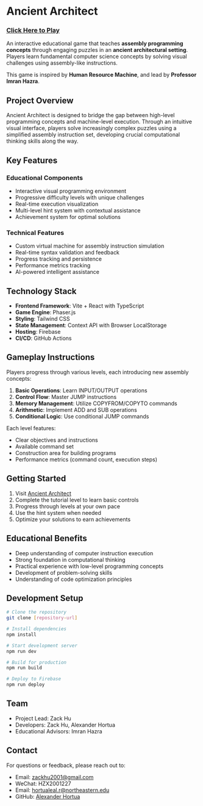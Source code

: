 # Ancient Architect 
### [Click Here to Play](https://ancientarchitect.zackhu.com/)

An interactive educational game that teaches <strong>assembly programming concepts</strong> through engaging puzzles in an <strong>ancient architectural setting</strong>. Players learn fundamental computer science concepts by solving visual challenges using assembly-like instructions.

This game is inspired by <strong>Human Resource Machine</strong>, and lead by <strong>Professor Imran Hazra</strong>.
## Project Overview

Ancient Architect is designed to bridge the gap between high-level programming concepts and machine-level execution. Through an intuitive visual interface, players solve increasingly complex puzzles using a simplified assembly instruction set, developing crucial computational thinking skills along the way.

## Key Features

### Educational Components
- Interactive visual programming environment
- Progressive difficulty levels with unique challenges
- Real-time execution visualization
- Multi-level hint system with contextual assistance
- Achievement system for optimal solutions

### Technical Features
- Custom virtual machine for assembly instruction simulation
- Real-time syntax validation and feedback
- Progress tracking and persistence
- Performance metrics tracking
- AI-powered intelligent assistance

## Technology Stack

- **Frontend Framework**: Vite + React with TypeScript
- **Game Engine**: Phaser.js
- **Styling**: Tailwind CSS
- **State Management**: Context API with Browser LocalStorage
- **Hosting**: Firebase
- **CI/CD**: GitHub Actions

## Gameplay Instructions

Players progress through various levels, each introducing new assembly concepts:

1. **Basic Operations**: Learn INPUT/OUTPUT operations
2. **Control Flow**: Master JUMP instructions
3. **Memory Management**: Utilize COPYFROM/COPYTO commands
4. **Arithmetic**: Implement ADD and SUB operations
5. **Conditional Logic**: Use conditional JUMP commands

Each level features:
- Clear objectives and instructions
- Available command set
- Construction area for building programs
- Performance metrics (command count, execution steps)

## Getting Started

1. Visit [Ancient Architect](https://ancientarchitect.zackhu.com/)
2. Complete the tutorial level to learn basic controls
3. Progress through levels at your own pace
4. Use the hint system when needed
5. Optimize your solutions to earn achievements

## Educational Benefits

- Deep understanding of computer instruction execution
- Strong foundation in computational thinking
- Practical experience with low-level programming concepts
- Development of problem-solving skills
- Understanding of code optimization principles

## Development Setup

```bash
# Clone the repository
git clone [repository-url]

# Install dependencies
npm install

# Start development server
npm run dev

# Build for production
npm run build

# Deploy to Firebase
npm run deploy
```

## Team

- Project Lead: Zack Hu
- Developers: Zack Hu, Alexander Hortua
- Educational Advisors: Imran Hazra

## Contact

For questions or feedback, please reach out to:
- Email: zackhu2001@gmail.com
- WeChat: HZX2001227
- Email: hortualeal.r@northeastern.edu
- GitHub: [Alexander Hortua](https://github.com/AlexanderHMagno)
